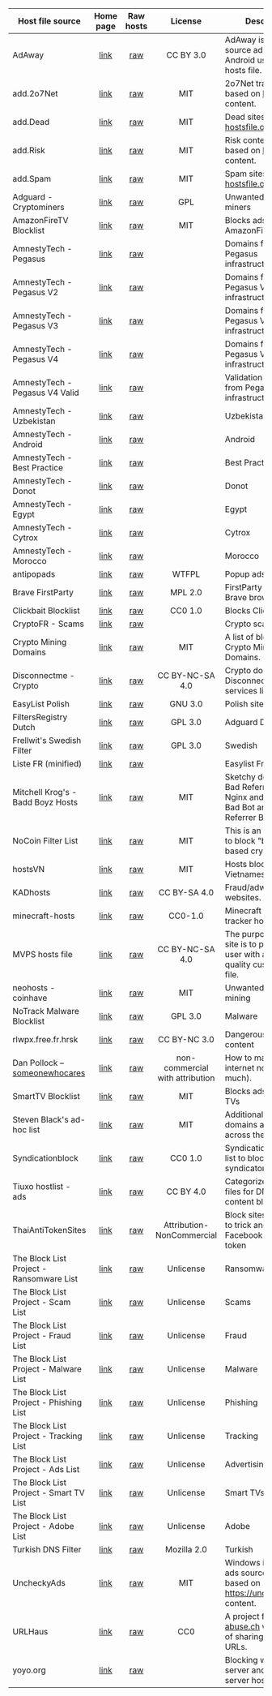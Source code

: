 | Host file source | Home page | Raw hosts | License | Description |
| ---------------- | :-------: | :-------: | :-----: | ----------- |
AdAway |[link](https://adaway.org/) | [raw](https://raw.githubusercontent.com/AdAway/adaway.github.io/master/hosts.txt) | CC BY 3.0 | AdAway is an open source ad blocker for Android using the hosts file.
add.2o7Net |[link](https://github.com/FadeMind/hosts.extras) | [raw](https://raw.githubusercontent.com/FadeMind/hosts.extras/master/add.2o7Net/hosts) | MIT | 2o7Net tracking sites based on [hostsfile.org](https://www.hostsfile.org/hosts.html) content.
add.Dead |[link](https://github.com/FadeMind/hosts.extras) | [raw](https://raw.githubusercontent.com/FadeMind/hosts.extras/master/add.Dead/hosts) | MIT | Dead sites based on [hostsfile.org](https://www.hostsfile.org/hosts.html) content.
add.Risk |[link](https://github.com/FadeMind/hosts.extras) | [raw](https://raw.githubusercontent.com/FadeMind/hosts.extras/master/add.Risk/hosts) | MIT | Risk content sites based on [hostsfile.org](https://www.hostsfile.org/hosts.html) content.
add.Spam |[link](https://github.com/FadeMind/hosts.extras) | [raw](https://raw.githubusercontent.com/FadeMind/hosts.extras/master/add.Spam/hosts) | MIT | Spam sites based on [hostsfile.org](https://www.hostsfile.org/hosts.html) content.
Adguard - Cryptominers | [link](https://github.com/AdguardTeam/AdguardFilters/tree/master) | [raw](https://raw.githubusercontent.com/AdguardTeam/AdguardFilters/master/BaseFilter/sections/cryptominers.txt) | GPL | Unwanted crypto miners
AmazonFireTV Blocklist | [link](https://github.com/Perflyst/PiHoleBlocklist) | [raw](https://raw.githubusercontent.com/Perflyst/PiHoleBlocklist/refs/heads/master/AmazonFireTV.txt) | MIT | Blocks ads on AmazonFire TVs
AmnestyTech - Pegasus | [link](https://github.com/AmnestyTech/investigations/tree/master) | [raw](https://raw.githubusercontent.com/AmnestyTech/investigations/master/2021-07-18_nso/domains.txt) | | Domains from Pegasus infrastructure
AmnestyTech - Pegasus V2 | [link](https://github.com/AmnestyTech/investigations/tree/master) | [raw](https://raw.githubusercontent.com/AmnestyTech/investigations/master/2021-07-18_nso/v2_domains.txt) | | Domains from Pegasus V2 infrastructure
AmnestyTech - Pegasus V3 | [link](https://github.com/AmnestyTech/investigations/tree/master) | [raw](https://raw.githubusercontent.com/AmnestyTech/investigations/master/2021-07-18_nso/v3_domains.txt) | | Domains from Pegasus V3 infrastructure
AmnestyTech - Pegasus V4 | [link](https://github.com/AmnestyTech/investigations/tree/master) | [raw](https://raw.githubusercontent.com/AmnestyTech/investigations/master/2021-07-18_nso/v4_domains.txt) | | Domains from Pegasus V4 infrastructure
AmnestyTech - Pegasus V4 Valid | [link](https://github.com/AmnestyTech/investigations/tree/master) | [raw](https://raw.githubusercontent.com/AmnestyTech/investigations/master/2021-07-18_nso/v4_validation_domains.txt) | | Validation Domains from Pegasus V4 infrastructure
AmnestyTech - Uzbekistan | [link](https://github.com/AmnestyTech/investigations/tree/master) | [raw](https://raw.githubusercontent.com/AmnestyTech/investigations/master/2020-03-12_uzbekistan/domains.txt) | | Uzbekistan
AmnestyTech - Android | [link](https://github.com/AmnestyTech/investigations/tree/master) | [raw](https://raw.githubusercontent.com/AmnestyTech/investigations/master/2023-03-29_android_campaign/domains.txt) | | Android
AmnestyTech - Best Practice | [link](https://github.com/AmnestyTech/investigations/tree/master) | [raw](https://raw.githubusercontent.com/AmnestyTech/investigations/master/2018-12-19_best_practice/domains.txt) | | Best Practice
AmnestyTech - Donot | [link](https://github.com/AmnestyTech/investigations/tree/master) | [raw](https://raw.githubusercontent.com/AmnestyTech/investigations/master/2021-10-07_donot/domains.txt) | | Donot
AmnestyTech - Egypt | [link](https://github.com/AmnestyTech/investigations/tree/master) | [raw](https://raw.githubusercontent.com/AmnestyTech/investigations/master/2019-03-06_egypt_oauth/domains.txt) | | Egypt
AmnestyTech - Cytrox | [link](https://github.com/AmnestyTech/investigations/tree/master) | [raw](https://raw.githubusercontent.com/AmnestyTech/investigations/master/2021-12-16_cytrox/domains.txt) | | Cytrox
AmnestyTech - Morocco | [link](https://github.com/AmnestyTech/investigations/tree/master) | [raw](https://raw.githubusercontent.com/AmnestyTech/investigations/master/2019-10-10_nso_morocco/domains.txt) | | Morocco
antipopads | [link](https://github.com/Veticia/antipopads) | [raw](https://raw.githubusercontent.com/Veticia/antipopads/master/hosts) | WTFPL | Popup ads
Brave FirstParty | [link](https://github.com/brave/adblock-lists) | [raw](https://raw.githubusercontent.com/brave/adblock-lists/master/brave-lists/brave-firstparty.txt) | MPL 2.0 | FirstParty list that Brave browser uses
Clickbait Blocklist | [link](https://github.com/cpeterso/clickbait-blocklist/) | [raw](https://raw.githubusercontent.com/cpeterso/clickbait-blocklist/master/clickbait-blocklist.txt) | CC0 1.0 | Blocks Clickbait
CryptoFR - Scams | [link](https://github.com/CryptoFR/crypto-scams-fr) | [raw](https://raw.githubusercontent.com/CryptoFR/crypto-scams-fr/master/misc.txt) | | Crypto scam sites
Crypto Mining Domains | [link](https://laniksj.github.io/ubo-filters/) | [raw](https://raw.githubusercontent.com/LanikSJ/ubo-filters/master/filters/cryptomining-domains.txt) | MIT | A list of blocked Crypto Mining Domains.
Disconnectme - Crypto | [link](https://github.com/erkexzcx/disconnectme-pihole) |  [raw](https://raw.githubusercontent.com/erkexzcx/disconnectme-pihole/master/services_Cryptomining.txt) | CC BY-NC-SA 4.0 | Crypto domains from Disconnectme services list
EasyList Polish | [link](https://easylist.to/) | [raw](https://filters.adtidy.org/extension/chromium/filters/246.txt) | GNU 3.0 | Polish sites
FiltersRegistry Dutch | [link](https://github.com/AdguardTeam/AdGuardFilters) | [raw](https://raw.githubusercontent.com/AdguardTeam/FiltersRegistry/master/filters/filter_8_Dutch/filter.txt) | GPL 3.0 | Adguard Dutch
Frellwit's Swedish Filter | [link](https://github.com/lassekongo83/Frellwits-filter-lists) | [raw](https://raw.githubusercontent.com/lassekongo83/Frellwits-filter-lists/master/Frellwits-Swedish-Filter.txt) | GPL 3.0 | Swedish
Liste FR (minified) | [link](https://easylist.to/) | [raw](https://easylist-downloads.adblockplus.org/liste_fr-minified.txt) | | Easylist French
Mitchell Krog's - Badd Boyz Hosts |[link](https://github.com/mitchellkrogza/Badd-Boyz-Hosts) | [raw](https://raw.githubusercontent.com/mitchellkrogza/Badd-Boyz-Hosts/master/hosts) | MIT | Sketchy domains and Bad Referrers from my Nginx and Apache Bad Bot and Spam Referrer Blockers
NoCoin Filter List | [link](https://github.com/hoshsadiq/adblock-nocoin-list/) | [raw](https://raw.githubusercontent.com/hoshsadiq/adblock-nocoin-list/master/hosts.txt) | MIT | This is an adblock list to block "browser-based crypto mining".
hostsVN |[link](https://github.com/bigdargon/hostsVN) | [raw](https://raw.githubusercontent.com/bigdargon/hostsVN/master/option/hosts-VN) | MIT | Hosts block ads of Vietnamese
KADhosts |[link](https://kadantiscam.netlify.app/) | [raw](https://raw.githubusercontent.com/FiltersHeroes/KADhosts/master/KADhosts.txt) | CC BY-SA 4.0 | Fraud/adware/scam websites.
minecraft-hosts |[link](https://github.com/jamiemansfield/minecraft-hosts) | [raw](https://raw.githubusercontent.com/jamiemansfield/minecraft-hosts/master/lists/tracking.txt) | CC0-1.0 | Minecraft related tracker hosts
MVPS hosts file |[link](https://winhelp2002.mvps.org/) | [raw](https://winhelp2002.mvps.org/hosts.txt) | CC BY-NC-SA 4.0 | The purpose of this site is to provide the user with a high quality custom HOSTS file.
neohosts - coinhave | [link](https://github.com/neoFelhz/neohosts) | [raw](https://raw.githubusercontent.com/neoFelhz/neohosts/refs/heads/data/_data/extra/coinhave.txt) | MIT | Unwanted Crypto mining
NoTrack Malware Blocklist | [link](https://quidsup.net/notrack/blocklist.php) | [raw](https://quidsup.net/notrack/blocklist.php?download=malware) | GPL 3.0 | Malware
rlwpx.free.fr.hrsk | [link](http://rlwpx.free.fr/WPFF/hosts.htm) | [raw](https://raw.githubusercontent.com/FadeMind/hosts.extras/refs/heads/master/rlwpx.free.fr.hrsk/hosts) | CC BY-NC 3.0 | Dangerous/risk content
Dan Pollock – [someonewhocares](https://someonewhocares.org/) |[link](https://someonewhocares.org/hosts/) | [raw](https://someonewhocares.org/hosts/zero/hosts) | non-commercial with attribution | How to make the internet not suck (as much).
SmartTV Blocklist | [link](https://github.com/Perflyst/PiHoleBlocklist) | [raw](https://raw.githubusercontent.com/Perflyst/PiHoleBlocklist/refs/heads/master/SmartTV.txt) | MIT | Blocks ads on smart TVs
Steven Black's ad-hoc list |[link](https://github.com/StevenBlack/hosts/blob/master/data/StevenBlack/hosts) | [raw](https://raw.githubusercontent.com/StevenBlack/hosts/master/data/StevenBlack/hosts) | MIT | Additional sketch domains as I come across them.
Syndicationblock | [link](https://github.com/duskwuff/syndicationblock) | [raw](https://raw.githubusercontent.com/duskwuff/syndicationblock/master/filters.txt) | CC0 1.0 | SyndicationBlock is a list to block content syndicators.
Tiuxo hostlist - ads |[link](https://github.com/tiuxo/hosts) | [raw](https://raw.githubusercontent.com/tiuxo/hosts/master/ads) | CC BY 4.0 | Categorized hosts files for DNS based content blocking
ThaiAntiTokenSites | [link](https://github.com/kowith337/ThaiAntiTokenSites) | [raw](https://raw.githubusercontent.com/kowith337/ThaiAntiTokenSites/refs/heads/master/AntiPumpSites_domains.txt) | Attribution-NonCommercial | Block sites that know to trick and gain Facebook access token
The Block List Project - Ransomware List | [link](https://blocklist.site/) | [raw](https://blocklistproject.github.io/Lists/ransomware.txt) | Unlicense | Ransomware
The Block List Project - Scam List | [link](https://blocklist.site/) | [raw](https://blocklistproject.github.io/Lists/scam.txt) | Unlicense | Scams
The Block List Project - Fraud List | [link](https://blocklist.site/) | [raw](https://blocklistproject.github.io/Lists/fraud.txt) | Unlicense | Fraud
The Block List Project - Malware List | [link](https://blocklist.site/) | [raw](https://blocklistproject.github.io/Lists/malware.txt) | Unlicense | Malware
The Block List Project - Phishing List | [link](https://blocklist.site/) | [raw](https://blocklistproject.github.io/Lists/phishing.txt) | Unlicense | Phishing
The Block List Project - Tracking List | [link](https://blocklist.site/) | [raw](https://blocklistproject.github.io/Lists/tracking.txt) | Unlicense | Tracking
The Block List Project - Ads List | [link](https://blocklist.site/) | [raw](https://blocklistproject.github.io/Lists/ads.txt) | Unlicense | Advertising
The Block List Project - Smart TV List | [link](https://blocklist.site/) | [raw](https://blocklistproject.github.io/Lists/smart-tv.txt) | Unlicense | Smart TVs
The Block List Project - Adobe List | [link](https://blocklist.site/) | [raw](https://blocklistproject.github.io/Lists/adobe.txt) | Unlicense | Adobe
Turkish DNS Filter | [link](https://github.com/saurane/Turkish-Blocklist) | [raw](https://raw.githubusercontent.com/saurane/Turkish-Blocklist/master/Blocklist/domains.txt) | Mozilla 2.0 | Turkish
UncheckyAds |[link](https://github.com/FadeMind/hosts.extras) | [raw](https://raw.githubusercontent.com/FadeMind/hosts.extras/master/UncheckyAds/hosts) | MIT | Windows installers ads sources sites based on https://unchecky.com/ content.
URLHaus |[link](https://urlhaus.abuse.ch/) | [raw](https://urlhaus.abuse.ch/downloads/hostfile/) | CC0 | A project from [abuse.ch](https://abuse.ch/) with the goal of sharing malicious URLs.
yoyo.org |[link](https://pgl.yoyo.org/adservers/) | [raw](https://pgl.yoyo.org/adservers/serverlist.php?hostformat=hosts&mimetype=plaintext&useip=0.0.0.0) |  | Blocking with ad server and tracking server hostnames.
